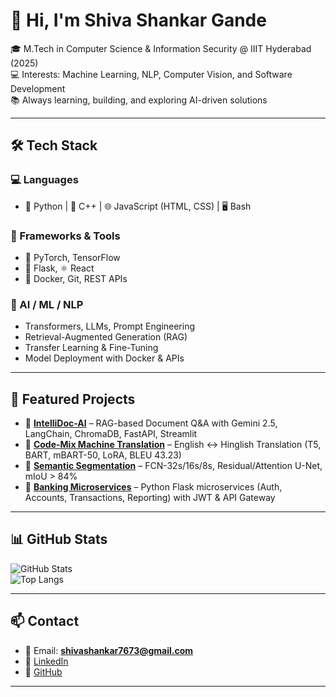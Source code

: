 # 👋 Hi, I'm Shiva Shankar Gande  

🎓 M.Tech in Computer Science & Information Security @ IIIT Hyderabad (2025)  
💻 Interests: Machine Learning, NLP, Computer Vision, and Software Development  
📚 Always learning, building, and exploring AI-driven solutions  

---

## 🛠️ Tech Stack  

### 💻 Languages  
- 🐍 Python | 💠 C++ | 🌐 JavaScript (HTML, CSS) | 🖥️ Bash  

### 🧰 Frameworks & Tools  
- 🔦 PyTorch, TensorFlow  
- 🌿 Flask, ⚛️ React  
- 🐳 Docker, Git, REST APIs  

### 🤖 AI / ML / NLP  
- Transformers, LLMs, Prompt Engineering  
- Retrieval-Augmented Generation (RAG)  
- Transfer Learning & Fine-Tuning  
- Model Deployment with Docker & APIs  

---

## 🚀 Featured Projects  

- 🔹 **[IntelliDoc-AI](https://github.com/ss-369/IntelliDoc-AI)** – RAG-based Document Q&A with Gemini 2.5, LangChain, ChromaDB, FastAPI, Streamlit  
- 🔹 **[Code-Mix Machine Translation](https://github.com/ss-369/CodeMix-Machine-Translation)** – English ↔ Hinglish Translation (T5, BART, mBART-50, LoRA, BLEU 43.23)  
- 🔹 **[Semantic Segmentation](https://github.com/ss-369/Semantic-Segmentation-with-FCN-and-U-Net-Variants)** – FCN-32s/16s/8s, Residual/Attention U-Net, mIoU > 84%  
- 🔹 **[Banking Microservices](https://github.com/ss-369/Banking_Microservices)** – Python Flask microservices (Auth, Accounts, Transactions, Reporting) with JWT & API Gateway  

---

## 📊 GitHub Stats  

![GitHub Stats](https://github-readme-stats.vercel.app/api?username=ss-369&show_icons=true&theme=default)  
![Top Langs](https://github-readme-stats.vercel.app/api/top-langs/?username=ss-369&layout=compact&theme=default)  

---

## 📫 Contact  

- 📧 Email: **shivashankar7673@gmail.com**  
- 💼 [LinkedIn](https://www.linkedin.com/in/shiva-s369/)  
- 🐙 [GitHub](https://github.com/ss-369)  

---
